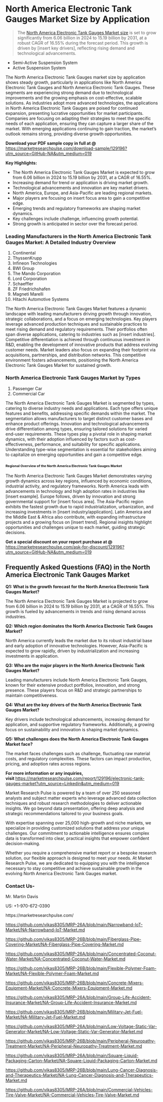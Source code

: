 
<h1>North America Electronic Tank Gauges Market&nbsp;Size by Application</h1><blockquote><p>The <a href="https://marketresearchpulse.com/download-sample/129196?utm_source=GitHub-NA&amp;utm_medium=019">North America Electronic Tank Gauges Market size</a> is set to grow significantly from 6.06 billion in 2024 to 15.19 billion by 2031, at a robust CAGR of 16.55% during the forecast period. This growth is driven by [insert key drivers], reflecting rising demand and technological advancements.</p></blockquote><ul><li>Semi-Active Suspension System<li> Active Suspension System</li></ul><p>The North America Electronic Tank Gauges market size by application shows steady growth, particularly in applications like North America Electronic Tank Gauges and North America Electronic Tank Gauges. These segments are experiencing strong demand due to technological improvements and the growing emphasis on cost-effective, scalable solutions. As industries adopt more advanced technologies, the applications in North America Electronic Tank Gauges are poised for continued expansion, presenting lucrative opportunities for market participants. Companies are focusing on adapting their strategies to meet the specific needs of each application, ensuring they can capture a larger share of the market. With emerging applications continuing to gain traction, the market’s outlook remains strong, providing diverse growth opportunities.</p><p><strong>Download your PDF sample copy in full at @ </strong><a href="https://marketresearchpulse.com/download-sample/129196?utm_source=GitHub-NA&amp;utm_medium=019">https://marketresearchpulse.com/download-sample/129196?utm_source=GitHub-NA&amp;utm_medium=019</a></p><p><strong>Key Highlights: </strong></p><ul><li>The North America Electronic Tank Gauges Market is expected to grow from 6.06 billion in 2024 to 15.19 billion by 2031, at a CAGR of 16.55%.</li><li>Increasing demand for trend or application is driving market growth.</li><li>Technological advancements and innovation are key market drivers.</li><li>North America, Europe, and Asia-Pacific are leading regional markets.</li><li>Major players are focusing on insert focus area to gain a competitive edge.</li><li>Emerging trends and regulatory frameworks are shaping market dynamics.</li><li>Key challenges include challenge, influencing growth potential.</li><li>Strong growth is anticipated in sector over the forecast period.</li></ul><h3>Leading Manufacturers in the North America Electronic Tank Gauges Market: A Detailed Industry Overview</h3><ol><li>Continental</li><li>ThyssenKrupp</li><li>Infineon Technologies</li><li>BWI Group</li><li>The Mando Corporation</li><li>Lord Corporation</li><li>Schaeffler</li><li>ZF Friedrichshafen</li><li>Magneti Marelli</li><li>Hitachi Automotive Systems</li></ol><div class="flex max-w-full flex-col flex-grow"><div class="min-h-8 text-message flex w-full flex-col items-end gap-2 whitespace-normal break-words [.text-message+&amp;]:mt-5" dir="auto" data-message-author-role="assistant" data-message-id="fd8432e4-4910-450d-b182-61b7bfb0a01f" data-message-model-slug="gpt-4o"><div class="flex w-full flex-col gap-1 empty:hidden first:pt-[3px]"><div class="markdown prose w-full break-words dark:prose-invert light"><p>The North America Electronic Tank Gauges Market features a dynamic landscape with leading manufacturers driving growth through innovation, strategic collaborations, and a focus on emerging technologies. Key players leverage advanced production techniques and sustainable practices to meet rising demand and regulatory requirements. Their portfolios often span diverse applications, catering to industries such as [insert industries]. Competitive differentiation is achieved through continuous investment in R&amp;D, enabling the development of innovative products that address evolving customer needs. Market leaders also focus on expanding their footprint via acquisitions, partnerships, and distribution networks. This competitive environment fosters advancements, positioning the North America Electronic Tank Gauges Market for sustained growth.</p></div></div></div></div><h3>North America Electronic Tank Gauges Market by Types</h3><ol><li>Passenger Car<li> Commercial Car</li></ol><div class="flex max-w-full flex-col flex-grow"><div class="min-h-8 text-message flex w-full flex-col items-end gap-2 whitespace-normal break-words [.text-message+&amp;]:mt-5" dir="auto" data-message-author-role="assistant" data-message-id="084470be-0bb7-4664-bddf-5156b4f41249" data-message-model-slug="gpt-4o-mini"><div class="flex w-full flex-col gap-1 empty:hidden first:pt-[3px]"><div class="markdown prose w-full break-words dark:prose-invert light"><p>The North America Electronic Tank Gauges Market is segmented by types, catering to diverse industry needs and applications. Each type offers unique features and benefits, addressing specific demands within the market. The segmentation allows manufacturers to target distinct customer bases and enhance product offerings. Innovation and technological advancements drive differentiation among types, ensuring tailored solutions for varied end-user requirements. These types play a pivotal role in shaping market dynamics, with their adoption influenced by factors such as cost-effectiveness, performance, and suitability for specific applications. Understanding type-wise segmentation is essential for stakeholders aiming to capitalize on emerging opportunities and gain a competitive edge.</p></div></div></div></div><h3><span style="font-size: 11px;">Regional Overview of the North America Electronic Tank Gauges Market</span></h3><div class="flex max-w-full flex-col flex-grow"><div class="min-h-8 text-message flex w-full flex-col items-end gap-2 whitespace-normal break-words [.text-message+&amp;]:mt-5" dir="auto" data-message-author-role="assistant" data-message-id="e9038762-ce64-4e30-91c9-9bd413514231" data-message-model-slug="gpt-4o-mini"><div class="flex w-full flex-col gap-1 empty:hidden first:pt-[3px]"><div class="markdown prose w-full break-words dark:prose-invert light"><p>The North America Electronic Tank Gauges Market demonstrates varying growth dynamics across key regions, influenced by economic conditions, industrial activity, and regulatory frameworks. North America leads with advancements in technology and high adoption rates in industries like [insert example]. Europe follows, driven by innovation and strong governmental support for [insert focus area]. The Asia-Pacific region exhibits the fastest growth due to rapid industrialization, urbanization, and increasing investments in [insert industry/application]. Latin America and the Middle East &amp; Africa also contribute, with expanding infrastructure projects and a growing focus on [insert trend]. Regional insights highlight opportunities and challenges unique to each market, guiding strategic decisions.</p></div></div></div></div><p><strong>Get a special discount on your report purchase at @ </strong><a href="https://marketresearchpulse.com/ask-for-discount/129196?utm_source=GitHub-NA&amp;utm_medium=019">https://marketresearchpulse.com/ask-for-discount/129196?utm_source=GitHub-NA&amp;utm_medium=019</a></p><h2>Frequently Asked Questions (FAQ) in the North America Electronic Tank Gauges Market</h2><p><strong>Q1: What is the growth forecast for the North America Electronic Tank Gauges Market?</strong></p><p>The North America Electronic Tank Gauges Market is projected to grow from 6.06 billion in 2024 to 15.19 billion by 2031, at a CAGR of 16.55%. This growth is fueled by advancements in trends and rising demand across industries.</p><p><strong>Q2: Which region dominates the North America Electronic Tank Gauges Market?</strong></p><p>North America currently leads the market due to its robust industrial base and early adoption of innovative technologies. However, Asia-Pacific is expected to grow rapidly, driven by industrialization and increasing investments in application.</p><p><strong>Q3: Who are the major players in the North America Electronic Tank Gauges Market?</strong></p><p>Leading manufacturers include North America Electronic Tank Gauges, known for their extensive product portfolios, innovation, and strong presence. These players focus on R&amp;D and strategic partnerships to maintain competitiveness.</p><p><strong>Q4: What are the key drivers of the North America Electronic Tank Gauges Market?</strong></p><p>Key drivers include technological advancements, increasing demand for application, and supportive regulatory frameworks. Additionally, a growing focus on sustainability and innovation is shaping market dynamics.</p><p><strong>Q5: What challenges does the North America Electronic Tank Gauges Market face?</strong></p><p>The market faces challenges such as challenge, fluctuating raw material costs, and regulatory complexities. These factors can impact production, pricing, and adoption rates across regions.</p><p><strong>For more information or any inquiries, visit&nbsp;</strong><a href="https://marketresearchpulse.com/report/129196/electronic-tank-gauges-market?utm_source=Linkedin&utm_medium=019">https://marketresearchpulse.com/report/129196/electronic-tank-gauges-market?utm_source=Linkedin&utm_medium=019</a></p><p>Market Research Pulse is powered by a team of over 250 seasoned analysts and subject matter experts who leverage advanced data collection techniques and robust research methodologies to deliver actionable insights. We go beyond data presentation, offering deep analysis and strategic recommendations tailored to your business goals.</p><p>With expertise spanning over 25,000 high-growth and niche markets, we specialize in providing customized solutions that address your unique challenges. Our commitment to actionable intelligence ensures complex data is transformed into clear, practical insights that empower confident decision-making.</p><p>Whether you require a comprehensive market report or a bespoke research solution, our flexible approach is designed to meet your needs. At Market Research Pulse, we are dedicated to equipping you with the intelligence necessary to stay competitive and achieve sustainable growth in the evolving North America Electronic Tank Gauges market.</p><h3><strong>Contact Us-</strong></h3><p>Mr. Martin Davis</p><p>US: +1-970-672-0390</p><p>https://marketresearchpulse.com/</p><p><a href="https://github.com/vikas8305/MRP-26A/blob/main/Narrowband-IoT-Market/NA-Narrowband-IoT-Market.md">https://github.com/vikas8305/MRP-26A/blob/main/Narrowband-IoT-Market/NA-Narrowband-IoT-Market.md</a></p><p><a href="https://github.com/vikas8305/MRP-26B/blob/main/Fiberglass-Pipe-Covering-Market/NA-Fiberglass-Pipe-Covering-Market.md">https://github.com/vikas8305/MRP-26B/blob/main/Fiberglass-Pipe-Covering-Market/NA-Fiberglass-Pipe-Covering-Market.md</a></p><p><a href="https://github.com/vikas8305/MRP-26A/blob/main/Concentrated-Coconut-Water-Market/NA-Concentrated-Coconut-Water-Market.md">https://github.com/vikas8305/MRP-26A/blob/main/Concentrated-Coconut-Water-Market/NA-Concentrated-Coconut-Water-Market.md</a></p><p><a href="https://github.com/vikas8305/MRP-26B/blob/main/Flexible-Polymer-Foam-Market/NA-Flexible-Polymer-Foam-Market.md">https://github.com/vikas8305/MRP-26B/blob/main/Flexible-Polymer-Foam-Market/NA-Flexible-Polymer-Foam-Market.md</a></p><p><a href="https://github.com/vikas8305/MRP-26B/blob/main/Concrete-Mixers-Equipment-Market/NA-Concrete-Mixers-Equipment-Market.md">https://github.com/vikas8305/MRP-26B/blob/main/Concrete-Mixers-Equipment-Market/NA-Concrete-Mixers-Equipment-Market.md</a></p><p><a href="https://github.com/vikas8305/MRP-26A/blob/main/Group-Life-Accident-Insurance-Market/NA-Group-Life-Accident-Insurance-Market.md">https://github.com/vikas8305/MRP-26A/blob/main/Group-Life-Accident-Insurance-Market/NA-Group-Life-Accident-Insurance-Market.md</a></p><p><a href="https://github.com/vikas8305/MRP-26B/blob/main/Military-Jet-Fuel-Market/NA-Military-Jet-Fuel-Market.md">https://github.com/vikas8305/MRP-26B/blob/main/Military-Jet-Fuel-Market/NA-Military-Jet-Fuel-Market.md</a></p><p><a href="https://github.com/vikas8305/MRP-26A/blob/main/Low-Voltage-Static-Var-Generator-Market/NA-Low-Voltage-Static-Var-Generator-Market.md">https://github.com/vikas8305/MRP-26A/blob/main/Low-Voltage-Static-Var-Generator-Market/NA-Low-Voltage-Static-Var-Generator-Market.md</a></p><p><a href="https://github.com/vikas8305/MRP-26B/blob/main/Peripheral-Neuropathy-Treatment-Market/NA-Peripheral-Neuropathy-Treatment-Market.md">https://github.com/vikas8305/MRP-26B/blob/main/Peripheral-Neuropathy-Treatment-Market/NA-Peripheral-Neuropathy-Treatment-Market.md</a></p><p><a href="https://github.com/vikas8305/MRP-26A/blob/main/Square-Liquid-Packaging-Carton-Market/NA-Square-Liquid-Packaging-Carton-Market.md">https://github.com/vikas8305/MRP-26A/blob/main/Square-Liquid-Packaging-Carton-Market/NA-Square-Liquid-Packaging-Carton-Market.md</a></p><p><a href="https://github.com/vikas8305/MRP-26B/blob/main/Lung-Cancer-Diagnosis-and-Therapeutics-Market/NA-Lung-Cancer-Diagnosis-and-Therapeutics-Market.md">https://github.com/vikas8305/MRP-26B/blob/main/Lung-Cancer-Diagnosis-and-Therapeutics-Market/NA-Lung-Cancer-Diagnosis-and-Therapeutics-Market.md</a></p><p><a href="https://github.com/vikas8305/MRP-26A/blob/main/Commercial-Vehicles-Tire-Valve-Market/NA-Commercial-Vehicles-Tire-Valve-Market.md">https://github.com/vikas8305/MRP-26A/blob/main/Commercial-Vehicles-Tire-Valve-Market/NA-Commercial-Vehicles-Tire-Valve-Market.md</a></p>
